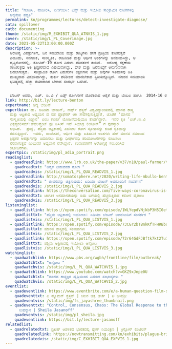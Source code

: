 ```yaml
---
title: "ಗುರಿತಿಸಿ, ಪರಿಶೀಲಿಸಿ, ನಿರ್ಣಯಿಸಿ: ಏಡ್ಸ್‌ ಮತ್ತು ಇಬೋಲ ಸಾಂಕ್ರಾಮಿಕ ರೋಗಗಳಲ್ಲಿ
  ಆರೈಕೆಯ ಪದ್ಧತಿ"
permalink: kn/programmes/lectures/detect-investigate-diagnose/
cata: spillover
catb: documenting
thumb: /static/img/M_EXHIBIT_QUA_ATNVIS_1.jpg
cover: /static/img/L_PL_Coverimage.jpg
date: 2021-05-22T13:00:00.000Z
description: >-
  ಆರೋಗ್ಯ ವಿಪತ್ತುಗಳಿಗೆ, ಜನ ಸಮುದಾಯ ಮತ್ತು ರಾಜ್ಯಗಳು ಹೇಗೆ ಪ್ರತಿಕ್ರಿಯೆ ತೋರುತ್ತವೆ
  ಎಂಬುದು, ಸಮಾಜಿಕ, ಸಾಂಸ್ಕೃತಿಕ, ರಾಜನೀತಿಕ ಮತ್ತು ಆರ್ಥಿಕ ಅಂಶಗಳನ್ನು ಅವಲಂಬಿಸಿದ್ದು, ಆ
  ದೃಷ್ಟಿಕೋನದಲ್ಲಿ, ಕೋವಿಡ್-19‌ ರೋಗ ಪಿಡುಗು ಪರಿವರ್ತನೆ ತಂದಿದೆ.  ಆರೋಗ್ಯ ರಕ್ಷಣೆಯ
  ರಾಜತಂತ್ರವು ಅತಿ ಕ್ಲಿಷ್ಟಕರವಾದ ವಿಷಯವಾಗಿದ್ದು, ದೇಶ ಮತ್ತು ಜನಸಂಖ್ಯೆಗೆ ಅನುಗುಣವಾಗಿ
  ಬದಲಾಗುತ್ತವೆ.  ಸಾಂಕ್ರಾಮಿಕ ರೋಗ ಪಿಡುಗುಗಳ ಲಕ್ಷಣಗಳು ಮತ್ತು ಅವುಗಳ ಇತಿಹಾಸವು ಅತಿ
  ಮುಖ್ಯವಾದ ವಿಷಯವಾಗಿದ್ದು, ತುರ್ತು ಪರಿಶೀಲನೆ ಮಾಡಬೇಕಾದ ಸ್ಥಿತಿಯನ್ನೊಡ್ಡಿದೆ. ಮಾನವ ಸಮುದಾಯ
  ಭವಿಷ್ಯದಲ್ಲಿ ಹೆಚ್ಚು ತಯಾರಾಗಿರ ಬೇಕಾದ ಸಂದರ್ಭ ಒದಗಿದೆ. 


  ಬೆಂಟನ್‌ ಅವರು, ಎಚ್.‌ ಐ.ವಿ / ಏಡ್ಸ್‌ ರೋಗಿಗಳಿಗೆ ದೊರೆತಿರುವ ಆರೈಕೆ ಮತ್ತು ಬೆಂಬಲ ಹಾಗೂ  2014-16 ರ ಸಿಯಾರ್ರ ಲಿಯೋನ್‌ ನ ಎಬೋಲ ರೋಗ ಪಿಡುಗಿಗೆ ಸಂಬಂಧಿಸಿದಂತೆ ಸಾಂಪ್ರದಾಯಿಕ ಮತ್ತು ಐತಿಹಾಸಿಕ ಸಂಶೋಧನೆಗಳ ವಿವರಣೆ ನೀಡಲಿದ್ದಾರೆ. ಈ ಕುರಿತಂತೆ , ರೋಗ ಪಿಡುಗುಗಳನ್ನು ನಿರ್ವಹಿಸಲು ಕಾರಣ ಕಾರಕವಾದ ರಾಜನೀತಿಕ ಮತ್ತು ಆರ್ಥಿಕ ಅಂಶಗಳು, ಇಂತಹ ಸಾಂಕ್ರಾಮಿಕ ರೋಗ ಪಿಡುಗುಗಳಲ್ಲಿ , ಆಡಳಿತ ಹಾಗೂ ಆಡಳಿತೇತರ ಸಂಘ ಸಂಸ್ಥೆಗಳು ಯಾವ ಬಗೆಯ ಆರೈಕೆ ನೀಡ ಬಹುದು ಎಂಬುದರ ಬಗೆಗೆ ಉಪನ್ಯಾಸ ನೀಡಲಿದ್ದಾರೆ.
link: http://bit.ly/lecture-benton
expertname: ಆದ್ಯ ಬೆಂಟನ್
expertbio: ಡಾ. ಅಡಿಯಾ ಬೇಂಟನ್‌, ನಾರ್ಥ್‌ ವೆಸ್ಟ್ರನ್‌ ವಿಶ್ವವಿದ್ಯಾಲಯದಲ್ಲಿ ಮಾನವ ಶಾಸ್ತ್ರ
  ಮತ್ತು ಆಫ್ರಿಕಾದ ಅಧ್ಯಯನ ದ ಸಹ ಪ್ರೊಫೆಸರ್‌ ಆಗಿ ಸೇವೆಸಲ್ಲಿಸುತ್ತಿದ್ದಾರೆ, ಜೊತೆಗೆ ʼಮಾನವ
  ಸಂಸ್ಕೃತಿಯಲ್ಲಿ ವಿಜ್ಞಾನʼ ಎಂಬ ಕಾರ್ಯ ಯೋಜನೆಯಲ್ಲಿಯೂ ತೊಡಗಿದ್ದಾರೆ.  ಇವರ ಕೃತಿ ʼಎಚ್.ಐ.ವಿ
  ಎಕ್ಸೆಪ್ಶನಲಿಸಮ್:ಡೆವಲಪ್ಮೆಂಟ್‌ ಥ್ರು ಡಿಸೀಸ್‌ ಇನ್‌ ಸಿಯಾರ್ರ ಲಿಯೋನ್”‌ ಗೆ ಪುರಸ್ಕಾರ
  ಲಭಿಸಿದೆ.  ಪ್ರಸಕ್ತ, ಪಶ್ಚಿಮ ಆಫ್ರಿಕಾದಲ್ಲಿ ಎಬೋಲ ರೋಗ ಸ್ಫೋಟವನ್ನು ಕುರಿತ ಕೃತಿಯನ್ನು
  ರಚಿಸುತ್ತಿದ್ದಾರೆ.  ಇವರು, ರಾಜನೀತಿಕ, ಆರ್ಥಿಕ ಮತ್ತು ಐತಿಹಾಸಿಕ ಅಂಶಗಳು ಹೇಗೆ ಮಾನವ ಸಮಾಜದ
  ಕ್ಲಿಷ್ಟಕರ ಆಪತ್ತುಗಳನ್ನು ಎದುರಿಸಲು ಮತ್ತು ಧೀರ್ಘಾವಧಿ ಪರಿಯೋಜನೆಗಳನ್ನು ರೂಪಿಸಲು
  ನೆರವಾಗುತ್ತವೆ ಎಂಬುದರ ಅಧ್ಯಯನ ನೆಡೆಸಿದ್ದಾರೆ. ಉದಾಹರಣೆಗೆ ಆರೋಗ್ಯಕ್ಕೆ ಸಂಬಂಧಿಸಿದ
  ಯೋಜನೆಗಳು.
expertpic: /static/img/pl_adia_portrait.png
readinglist:
  - quadreadlink: https://www.lrb.co.uk/the-paper/v37/n10/paul-farmer/the-caregivers-disease
    quadreadtxt: "ಆರೈಕೆ ನೀಡುವವರ ರೋಗ "
    quadreadvis: /static/img/L_PL_QUA_READVIS_1.jpg
  - quadreadlink: http://somatosphere.net/2020/writing-life-mbullo-benton-interview.html/
    quadreadtxt: " ಜೀವನವನ್ನು ಚಿತ್ರಿಸುವುದು: ಏಡಿಯಾ ಬೆಂಟನ್‌ ಅವರೊಂದಿಗೆ ಸಂದರ್ಶನ"
    quadreadvis: /static/img/L_PL_QUA_READVIS_2.jpg
  - quadreadlink: https://theconversation.com/five-ways-coronavirus-is-deepening-global-inequality-144621
    quadreadtxt: ಜಾಗತಿಕ ಅಸಮಾನತೆಯನ್ನು ಐದು ಬಗೆಯಲ್ಲಿ ಹೆಚ್ಚಿಸುತ್ತಿರುವ ಕರೋನ ವೈರಾಣು
    quadreadvis: /static/img/L_PL_QUA_READVIS_3.jpg
listeninglist:
  - quadlistlink: https://open.spotify.com/episode/1WLYepdVNjkbP3H5I0etuv
    quadlisttxt: "ಪಶ್ಚಿಮ ಆಫ್ರಿಕಾದಲ್ಲಿ ಇಬೋಲಾ: ಏಡಿಯಾ ಬೆಂಟನ್‌ ಅವರೊಂದಿಗೆ ಸಂದರ್ಶನ "
    quadlistvis: /static/img/L_PL_QUA_LISTVIS_1.jpg
  - quadlistlink: https://open.spotify.com/episode/73CGr2bTBnkKfTFHRBbqEG
    quadlisttxt: ಮಾನವ ಶಾಸ್ತ್ರದಲ್ಲಿ ಸಂವಾದಗಳು
    quadlistvis: /static/img/L_PL_QUA_LISTVIS_2.jpg
  - quadlistlink: https://open.spotify.com/episode/72r64GdFJBftk7kt2Tu1hB
    quadlisttxt: ಪಶ್ಚಿಮ ಆಫ್ರಿಕಾದಲ್ಲಿ ಇಬೋಲಾ ಆಸ್ಫೋಟ
    quadlistvis: /static/img/L_PL_QUA_LISTVIS_3.jpg
watchinglist:
  - quadwatchlink: https://www.pbs.org/wgbh/frontline/film/outbreak/
    quadwatchtxt: "ಆಸ್ಫೋಟ "
    quadwatchvis: /static/img/L_PL_QUA_WATCHVIS_1.jpg
  - quadwatchlink: https://www.youtube.com/watch?v=GKZ9xJnpe0U
    quadwatchtxt: "ಮಾನವ ಶಾಸ್ತ್ರಜ್ಞರ ದೃಷ್ಟಿಯಿಂದ ಪಿಡುಗಿನ ಸಂಭಾವ್ಯಗಳು "
    quadwatchvis: /static/img/L_PL_QUA_WATCHVIS_2.jpg
eventlist:
  - quadeventlink: https://www.eventbrite.com/e/a-human-question-film-screening-discussion-registration-145821204147?aff=ebdsoporgprofile
    quadeventtxt: ಎ ಹ್ಯೂಮನ್‌ ಕ್ವೆಸ್ಚನ್‌ | ಚಲನ ಚಿತ್ರ ಚರ್ಚೆ | ಟಿ ಜಯಶ್ರೀ
    quadeventvis: /static/img/fs_jayashree_thumbnail.png
  - quadeventtxt: "Control, Consensus, Chaos: The Global Response to the Pandemic |
      ಉಪನ್ಯಾಸ | Sheila Jasanoff"
    quadeventvis: /static/img/pl_sheila.jpg
    quadeventlink: https://bit.ly/lecture-jasanoff
relatedlist:
  - quadrelatedtxt: ಬ್ರಿಟಿಷ್‌ ಆಡಳಿತದ ಭಾರತದಲ್ಲಿ ಪ್ಲೇಗ್‌ ನಿಯಂತ್ರಣ | ಕ್ರಿಸ್ಟೋಸ್‌ ಲಿಂಟೆರಿಸ್‌
    quadrelatedlink: https://nowtransmitting.com/kn/exhibits/plague-british-india/
    quadrelatedvis: /static/img/C_EXHIBIT_QUA_EXPVIS_1.jpg
---
```

